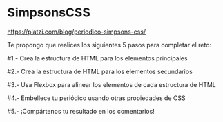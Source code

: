 # SimpsonsCSS

https://platzi.com/blog/periodico-simpsons-css/

Te propongo que realices los siguientes 5 pasos para completar el reto:

#1.- Crea la estructura de HTML para los elementos principales<br>

#2.- Crea la estructura de HTML para los elementos secundarios

#3.- Usa Flexbox para alinear los elementos de cada estructura de HTML

#4.- Embellece tu periódico usando otras propiedades de CSS

#5.- ¡Compártenos tu resultado en los comentarios!
